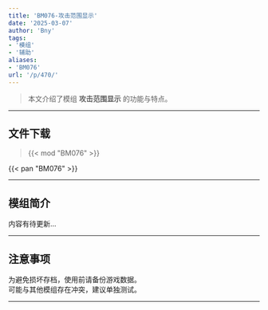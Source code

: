 ```yaml
---
title: 'BM076-攻击范围显示'
date: '2025-03-07'
author: 'Bny'
tags:
- '模组'
- '辅助'
aliases:
- 'BM076'
url: '/p/470/'
---
```


> 本文介绍了模组 **攻击范围显示** 的功能与特点。

---

## 文件下载  

> {{< mod "BM076" >}}  

{{< pan "BM076" >}}  

---

## 模组简介

>  
内容有待更新...  

---

## 注意事项

>  
为避免损坏存档，使用前请备份游戏数据。  
可能与其他模组存在冲突，建议单独测试。  

---

